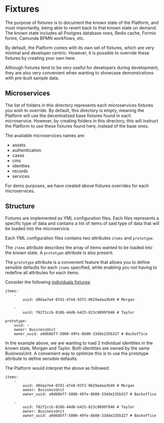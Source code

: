 # Fixtures

The purpose of fixtures is to document the known state of the Platform, and most importantly, being able to revert back to that known state on demand. The known state includes all Postgres database rows, Redis cache, Formio forms, Camunda BPMN workflows, etc.

By default, the Platform comes with its own set of fixtures, which are very minimal and developer centric. However, it is possible to override these fixtures by creating your own here.

Although fixtures tend to be very useful for developers during development, they are also very convenient when wanting to showcase demonstrations with pre-built sample data.

## Microservices

The list of folders in this directory represents each microservices fixtures you wish to override. By default, this directory is empty, meaning the Platform will use the decentralized base fixtures found in each microservice. However, by creating folders in this directory, this will instruct the Platform to use these fixtures found here, instead of the base ones.

The available microservices names are:

- assets
- authentication
- cases
- cms
- identties
- records
- services

For demo purposes, we have created above fixtures overrides for each microservices.

## Structure

Fixtures are implemented as YML configuration files. Each files represents a specific type of data and contains a list of items of said type of data that will be loaded into the microservice.

Each YML configuration files contains two attributes `items` and `prototype`.

The `items` attribute describes the array of items wanted to be loaded into the known state. A `prototype` attribute is also present.

The `prototype` attribute is a convenient feature that allows you to define sensible defaults for each `items` specified, while enabling you not having to redefine all attributes for each items.

Consider the following [individuals fixtures](identities/identity/individual/identities.yml):

```
items:
    -
        uuid: d0daa7e4-07d1-47e6-93f2-0629adaa3b49 # Morgan

    -
        uuid: f82f2ccb-818b-44d6-b425-823c9899f846 # Taylor

prototype:
    uuid: ~
    owner: BusinessUnit
    owner_uuid: a9d68bf7-5000-49fe-8b00-33dde235b327 # Backoffice
```

In the example above, we are wanting to load 2 individual identities in the known state, Morgan and Taylor. Both identities are owned by the same BusinessUnit. A convenient way to optimize this is to use the prototype attribute to define sensible defaults.

The Platform would interpret the above as followed:

```
items:
    -
        uuid: d0daa7e4-07d1-47e6-93f2-0629adaa3b49 # Morgan
        owner: BusinessUnit
        owner_uuid: a9d68bf7-5000-49fe-8b00-33dde235b327 # Backoffice

    -
        uuid: f82f2ccb-818b-44d6-b425-823c9899f846 # Taylor
        owner: BusinessUnit
        owner_uuid: a9d68bf7-5000-49fe-8b00-33dde235b327 # Backoffice
```
